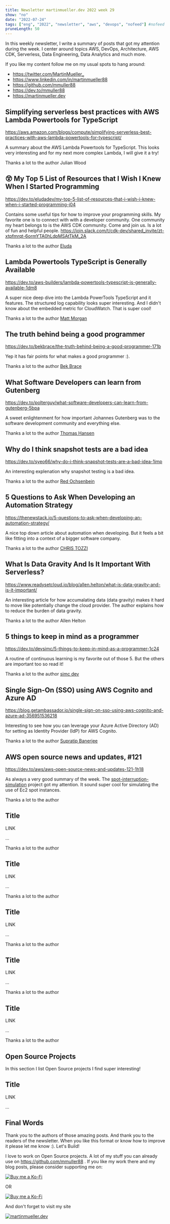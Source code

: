 ```yaml
---
title: Newsletter martinmueller.dev 2022 week 29
show: "no"
date: "2022-07-24"
tags: ["eng", "2022", "newsletter", "aws", "devops", "nofeed"] #nofeed
pruneLength: 50
---
```


In this weekly newsletter, I write a summary of posts that got my attention during the week. I center around topics AWS, DevOps, Architecture, AWS CDK, Serverless, Data Engineering, Data Analytics and much more.

If you like my content follow me on my usual spots to hang around:

- <https://twitter.com/MartinMueller_>
- <https://www.linkedin.com/in/martinmueller88>
- <https://github.com/mmuller88>
- <https://dev.to/mmuller88>
- <https://martinmueller.dev>

## Simplifying serverless best practices with AWS Lambda Powertools for TypeScript

<https://aws.amazon.com/blogs/compute/simplifying-serverless-best-practices-with-aws-lambda-powertools-for-typescript/>

A summary about the AWS Lambda Powertools for TypeScript. This looks very interesting and for my next more complex Lambda, I will give it a try!

Thanks a lot to the author Julian Wood

## 😲 My Top 5 List of Resources that I Wish I Knew When I Started Programming

<https://dev.to/eludadev/my-top-5-list-of-resources-that-i-wish-i-knew-when-i-started-programming-j04>

Contains some useful tips for how to improve your programming skills. My favorite one is to connect with with a developer community. One community my heart belongs to is the AWS CDK community. Come and join us. Is a lot of fun and helpful people. <https://join.slack.com/t/cdk-dev/shared_invite/zt-xtpfmrqt-6ormYTA0hLdpMSAtTkM_2A>

Thanks a lot to the author [Eluda](https://dev.to/eludadev)

## Lambda Powertools TypeScript is Generally Available

<https://dev.to/aws-builders/lambda-powertools-typescript-is-generally-available-1dm8>

A super nice deep dive into the Lambda PowerTools TypeScript and it features. The structured log capability looks super interesting. And I didn't know about the embedded metric for CloudWatch. That is super cool!

Thanks a lot to the author [Matt Morgan](https://dev.to/elthrasher)

## The truth behind being a good programmer

<https://dev.to/bekbrace/the-truth-behind-being-a-good-programmer-171b>

Yep it has fair points for what makes a good programmer :).

Thanks a lot to the author [Bek Brace](https://dev.to/bekbrace)

## What Software Developers can learn from Gutenberg

<https://dev.to/polterguy/what-software-developers-can-learn-from-gutenberg-5bpa>

A sweet enlightenment for how important Johannes Gutenberg was to the software development community and everything else.

Thanks a lot to the author [Thomas Hansen](https://dev.to/polterguy)

## Why do I think snapshot tests are a bad idea

<https://dev.to/syeo66/why-do-i-think-snapshot-tests-are-a-bad-idea-1imp>

An interesting explenation why snapshot testing is a bad idea.

Thanks a lot to the author [Red Ochsenbein](https://dev.to/syeo66)

## 5 Questions to Ask When Developing an Automation Strategy

<https://thenewstack.io/5-questions-to-ask-when-developing-an-automation-strategy/>

A nice top down article about automation when developing. But it feels a bit like fitting into a context of a bigger software company.

Thanks a lot to the author [CHRIS TOZZI](https://thenewstack.io/author/chris-tozzi/)

## What Is Data Gravity And Is It Important With Serverless?

<https://www.readysetcloud.io/blog/allen.helton/what-is-data-gravity-and-is-it-important/>

An interesting article for how accumalating data (data gravity) makes it hard to move like potentially change the cloud provider. The author explains how to reduce the burden of data gravity.

Thanks a lot to the author Allen Helton

## 5 things to keep in mind as a programmer

<https://dev.to/devsimc/5-things-to-keep-in-mind-as-a-programmer-1c24>

A routine of continuous learning is my favorite out of those 5. But the others are important too so read it!

Thanks a lot to the author [simc dev](https://dev.to/devsimc)

## Single Sign-On (SSO) using AWS Cognito and Azure AD

<https://blog.getambassador.io/single-sign-on-sso-using-aws-cognito-and-azure-ad-356951536218>

Interesting to see how you can leverage your Azure Active Directory (AD) for setting as Identity Provider (IdP) for AWS Cognito.

Thanks a lot to the author [Supratip Banerjee](https://supratip-banerjee.medium.com/)

## AWS open source news and updates, #121

<https://dev.to/aws/aws-open-source-news-and-updates-121-1h18>

As always a very good summary of the week. The [spot-interruption-simulation](https://github.com/aws-samples/spot-interruption-simulation) project got my attention. It sound super cool for simulating the use of Ec2 spot instances.

Thanks a lot to the author []()

## Title

LINK

...

Thanks a lot to the author []()

## Title

LINK

...

Thanks a lot to the author []()

## Title

LINK

...

Thanks a lot to the author []()

## Title

LINK

...

Thanks a lot to the author []()

## Title

LINK

...

Thanks a lot to the author []()

## Open Source Projects

In this section I list Open Source projects I find super interesting!

## Title

LINK

...

## Final Words

Thank you to the authors of those amazing posts. And thank you to the readers of the newsletter. When you like this format or know how to improve it please let me know :). Let's Build!

I love to work on Open Source projects. A lot of my stuff you can already use on <https://github.com/mmuller88> . If you like my work there and my blog posts, please consider supporting me on:

[![Buy me a Ko-Fi](https://storage.ko-fi.com/cdn/useruploads/png_d554a01f-60f0-4969-94d1-7b69f3e28c2fcover.jpg?v=69a332f2-b808-4369-8ba3-dae0d1100dd4)](https://ko-fi.com/T6T1BR59W)

OR

[![Buy me a Ko-Fi](https://theastrologypodcast.com/wp-content/uploads/2015/06/become-my-patron-05.jpg)](https://www.patreon.com/bePatron?u=29010217)

And don't forget to visit my site

[![martinmueller.dev](https://martinmueller.dev/static/84caa5292a6d0c37c48ae280d04b5fa6/a7715/joint.jpg)](https://martinmueller.dev/resume)

